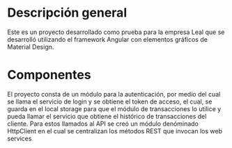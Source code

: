 # Descripción general

Este es un proyecto desarrollado como prueba para la empresa Leal que se desarrolló utilizando el framework Angular con elementos gráficos de Material Design.

# Componentes

El proyecto consta de un módulo para la autenticación, por medio del cual se llama el servicio de login y se obtiene el token de acceso, el cual, se guarda en el local storage para que el módulo de transacciones lo utilice y pueda llamar el servicio que obtiene el histórico de transacciones del cliente. Para estos llamados al API se creó un módulo denóminado HttpClient en el cual se centralizan los métodos REST que invocan los web services